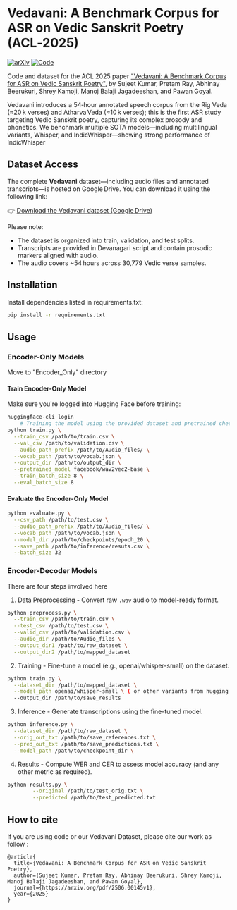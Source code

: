 # Vedavani: A Benchmark Corpus for ASR on Vedic Sanskrit Poetry (ACL‑2025)

[![arXiv](https://img.shields.io/badge/PDF-arXiv-blue)](https://arxiv.org/pdf/2506.00145v1)
[![Code](https://img.shields.io/badge/Code-GitHub-blue)](https://github.com/SujeetNlp/Vedavani)

Code and dataset for the ACL 2025 paper ["Vedavani: A Benchmark Corpus for ASR on Vedic Sanskrit Poetry"](https://arxiv.org/pdf/2506.00145v1), by
Sujeet Kumar, Pretam Ray, Abhinay Beerukuri, Shrey Kamoji, Manoj Balaji Jagadeeshan, and Pawan Goyal.

Vedavani introduces a 54‑hour annotated speech corpus from the Rig Veda (≈20 k verses) and Atharva Veda (≈10 k verses); this is the first ASR study targeting Vedic Sanskrit poetry, capturing its complex prosody and phonetics. We benchmark multiple SOTA models—including multilingual variants, Whisper, and IndicWhisper—showing strong performance of IndicWhisper 

## Dataset Access

The complete **Vedavani** dataset—including audio files and annotated transcripts—is hosted on Google Drive. You can download it using the following link:

👉 [Download the Vedavani dataset (Google Drive)](https://drive.google.com/drive/folders/1bDE8Vlm9Be-Lf2Tab12SWQ5vrwfvTf0S?usp=sharing)

Please note:
- The dataset is organized into train, validation, and test splits.
- Transcripts are provided in Devanagari script and contain prosodic markers aligned with audio.
- The audio covers ~54 hours across 30,779 Vedic verse samples.


## Installation
Install dependencies listed in requirements.txt:
```bash
pip install -r requirements.txt
```

## Usage


### Encoder-Only Models
Move to "Encoder_Only" directory

#### Train Encoder-Only Model 

Make sure you're logged into Hugging Face before training:

```bash
huggingface-cli login
    # Training the model using the provided dataset and pretrained checkpoint
python train.py \
  --train_csv /path/to/train.csv \
  --val_csv /path/to/validation.csv \
  --audio_path_prefix /path/to/Audio_files/ \
  --vocab_path /path/to/vocab.json \
  --output_dir /path/to/output_dir \
  --pretrained_model facebook/wav2vec2-base \
  --train_batch_size 8 \
  --eval_batch_size 8
```

#### Evaluate the Encoder-Only Model
```bash
python evaluate.py \
  --csv_path /path/to/test.csv \
  --audio_path_prefix /path/to/Audio_files/ \
  --vocab_path /path/to/vocab.json \
  --model_dir /path/to/checkpoints/epoch_20 \
  --save_path /path/to/inference/resuts.csv \
  --batch_size 32

```

### Encoder-Decoder Models 
There are four steps involved here

1. Data Preprocessing - Convert raw `.wav` audio to model-ready format.
```bash
python preprocess.py \
  --train_csv /path/to/train.csv \
  --test_csv /path/to/test.csv \
  --valid_csv /path/to/validation.csv \
  --audio_dir /path/to/Audio_files \
  --output_dir1 /path/to/raw_dataset \
  --output_dir2 /path/to/mapped_dataset
```

2. Training - Fine-tune a model (e.g., openai/whisper-small) on the dataset.
```bash
python train.py \
  --dataset_dir /path/to/mapped_dataset \
  --model_path openai/whisper-small \ ( or other variants from hugging face repo ) 
  --output_dir /path/to/save_results
```
3. Inference - Generate transcriptions using the fine-tuned model.
```bash
python inference.py \
  --dataset_dir /path/to/raw_dataset \
  --orig_out_txt /path/to/save_references.txt \
  --pred_out_txt /path/to/save_predictions.txt \
  --model_path /path/to/checkpoint_dir \
```
4. Results - Compute WER and CER to assess model accuracy (and any other metric as required).
```bash
python results.py \
        --original /path/to/test_orig.txt \
        --predicted /path/to/test_predicted.txt
```

## How to cite

If you are using code or our Vedavani Dataset, please cite our work as follow :

```
@article{
  title={Vedavani: A Benchmark Corpus for ASR on Vedic Sanskrit Poetry},
  author={Sujeet Kumar, Pretam Ray, Abhinay Beerukuri, Shrey Kamoji, Manoj Balaji Jagadeeshan, and Pawan Goyal},
  journal={https://arxiv.org/pdf/2506.00145v1},
  year={2025}
}

